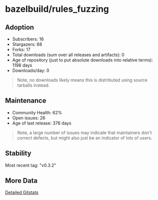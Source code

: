# bazelbuild/rules_fuzzing

## Adoption

- Subscribers: 16
- Stargazers: 68
- Forks: 17
- Total downloads (sum over all releases and artifacts): 0
- Age of repository (just to put absolute downloads into relative terms): 1198 days
- Downloads/day: 0

> Note, no downloads likely means this is distributed using source tarballs instead.

## Maintenance

- Community Health: 62%
- Open issues: 26
- Age of last release: 376 days

> Note, a large number of issues may indicate that maintainers don't correct defects, but might also
> just be an indicator of lots of users.

## Stability

Most recent tag: "v0.3.2"

## More Data

[Detailed Gitstats](/bazel-catalog/gitstats/bazelbuild/rules_fuzzing)

